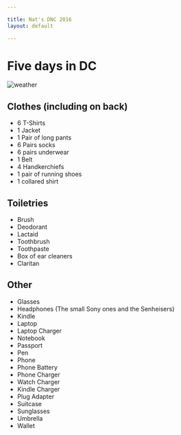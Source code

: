 ```yaml
---

title: Nat's DNC 2016
layout: default

---
```


# Five days in DC

![weather](https://storage.googleapis.com/natnatnat/2016/2016-09-28.png)

## Clothes (including on back)

 * 6 T-Shirts
 * 1 Jacket
 * 1 Pair of long pants
 * 6 Pairs socks
 * 6 pairs underwear
 * 1 Belt
 * 4 Handkerchiefs
 * 1 pair of running shoes
 * 1 collared shirt

## Toiletries

 * Brush
 * Deodorant
 * Lactaid
 * Toothbrush
 * Toothpaste
 * Box of ear cleaners
 * Claritan

## Other

 * Glasses
 * Headphones (The small Sony ones and the Senheisers)
 * Kindle
 * Laptop
 * Laptop Charger
 * Notebook
 * Passport
 * Pen
 * Phone
 * Phone Battery
 * Phone Charger
 * Watch Charger
 * Kindle Charger
 * Plug Adapter
 * Suitcase
 * Sunglasses
 * Umbrella
 * Wallet
